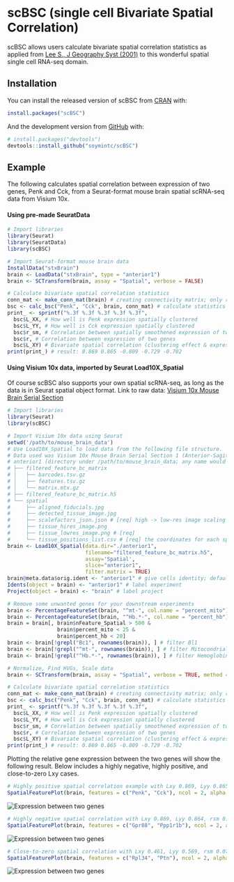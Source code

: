 
<!-- README.md is generated from README.Rmd. Please edit that file -->

# scBSC (single cell Bivariate Spatial Correlation)

<!-- badges: start -->
<!-- badges: end -->

scBSC allows users calculate bivariate spatial correlation statistics as
applied from [Lee S., J Geography Syst
(2001)](https://link.springer.com/article/10.1007/s101090100064) to this
wonderful spatial single cell RNA-seq domain.

## Installation

You can install the released version of scBSC from
[CRAN](https://CRAN.R-project.org) with:

``` r
install.packages("scBSC")
```

And the development version from [GitHub](https://github.com/) with:

``` r
# install.packages("devtools")
devtools::install_github("soymintc/scBSC")
```

## Example

The following calculates spatial correlation between expression of two
genes, Penk and Cck, from a Seurat-format mouse brain spatial scRNA-seq
data from Visium 10x.

#### Using pre-made SeuratData

``` r
# Import libraries
library(Seurat)
library(SeuratData)
library(scBSC)

# Import Seurat-format mouse brain data
InstallData("stxBrain")
brain <- LoadData("stxBrain", type = "anterior1")
brain <- SCTransform(brain, assay = "Spatial", verbose = FALSE)

# Calculate bivariate spatial correlation statistics
conn_mat <- make_conn_mat(brain) # creating connectivity matrix; only required once per dataset
bsc <- calc_bsc("Penk", "Cck", brain, conn_mat) # calculate statistics for any pair of genes in the data
print_ <- sprintf("%.3f %.3f %.3f %.3f %.3f",
  bsc$L_XX, # How well is Penk expression spatially clustered
  bsc$L_YY, # How well is Cck expression spatially clustered
  bsc$r_sm, # Correlation between spatially smoothened expression of two genes
  bsc$r, # Correlation between expression of two genes
  bsc$L_XY) # Bivariate spatial correlation (clustering effect & expression correlation)
print(print_) # result: 0.869 0.865 -0.809 -0.729 -0.702
```

#### Using Visium 10x data, imported by Seurat Load10X\_Spatial

Of course scBSC also supports your own spatial scRNA-seq, as long as the
data is in Seurat spatial object format. Link to raw data: [Visium 10x
Mouse Brain Serial
Section](https://support.10xgenomics.com/spatial-gene-expression/datasets/1.1.0/V1_Mouse_Brain_Sagittal_Anterior)

``` r
# Import libraries
library(Seurat)
library(scBSC)

# Import Visium 10x data using Seurat
setwd('/path/to/mouse_brain_data')
# Use Load10X_Spatial to load data from the following file structure.
# Data used was Visium 10x Mouse Brain Serial Section 1 (Anterior-Sagittal)
# anterior1 (directory under /path/to/mouse_brain_data; any name would suffice)
# ├── filtered_feature_bc_matrix
# │   ├── barcodes.tsv.gz
# │   ├── features.tsv.gz
# │   └── matrix.mtx.gz
# ├── filtered_feature_bc_matrix.h5
# └── spatial
#     ├── aligned_fiducials.jpg
#     ├── detected_tissue_image.jpg
#     ├── scalefactors_json.json # [req] high -> low-res image scaling info
#     ├── tissue_hires_image.png
#     ├── tissue_lowres_image.png # [req]
#     └── tissue_positions_list.csv # [req] the coordinates for each spot
brain <- Load10X_Spatial(data.dir="./anterior1",
                         filename="filtered_feature_bc_matrix.h5",
                         assay='Spatial',
                         slice="anterior1",
                         filter.matrix = TRUE)
brain@meta.data$orig.ident <- "anterior1" # give cells identity; default: SeuratProject
Idents(object = brain) <- "anterior1" # label experiment
Project(object = brain) <- "brain" # label project

# Remove some unwanted genes for your downstream experiments
brain <- PercentageFeatureSet(brain, "^mt-", col.name = "percent_mito")
brain <- PercentageFeatureSet(brain, "^Hb.*-", col.name = "percent_hb")
brain = brain[, brain$nFeature_Spatial > 500 &
                brain$percent_mito < 25 &
                brain$percent_hb < 20]
brain <- brain[!grepl("Bc1", rownames(brain)), ] # filter Bl1
brain <- brain[!grepl("^mt-", rownames(brain)), ] # filter Mitocondrial
brain <- brain[!grepl("^Hb.*-", rownames(brain)), ] # filter Hemoglobin gene (optional if Hb genes needed)

# Normalize, Find HVGs, Scale data
brain <- SCTransform(brain, assay = "Spatial", verbose = TRUE, method = "poisson")

# Calculate bivariate spatial correlation statistics
conn_mat <- make_conn_mat(brain) # creating connectivity matrix; only required once per dataset
bsc <- calc_bsc("Penk", "Cck", brain, conn_mat) # calculate statistics for any pair of genes in the data
print_ <- sprintf("%.3f %.3f %.3f %.3f %.3f",
  bsc$L_XX, # How well is Penk expression spatially clustered
  bsc$L_YY, # How well is Cck expression spatially clustered
  bsc$r_sm, # Correlation between spatially smoothened expression of two genes
  bsc$r, # Correlation between expression of two genes
  bsc$L_XY) # Bivariate spatial correlation (clustering effect & expression correlation)
print(print_) # result: 0.869 0.865 -0.809 -0.729 -0.702
```

Plotting the relative gene expression between the two genes will show
the following result. Below includes a highly negative, highly positive,
and close-to-zero Lxy cases.

``` r
# Highly positive spatial correlation example with Lxy 0.869, Lyy 0.865, rsm -0.809, r -0.729, Lxy -0.702
SpatialFeaturePlot(brain, features = c("Penk", "Cck"), ncol = 2, alpha = c(0.1, 1), max.cutoff = 5)
```

![Expression between two
genes](figures/Lxy_positive.png?raw=true "Highly positive spatial correlation")

``` r
# Highly negative spatial correlation with Lxy 0.869, Lyy 0.864, rsm 0.936, r 0.855, Lxy 0.813
SpatialFeaturePlot(brain, features = c("Gpr88", "Ppp1r1b"), ncol = 2, alpha = c(0.1, 1), max.cutoff = 5)
```

![Expression between two
genes](figures/Lxy_negative.png?raw=true "Highly negative spatial correlation")

``` r
# Close-to-zero spatial correlation with Lxy 0.461, Lyy 0.569, rsm 0.075, r 0.059, Lxy 0.038
SpatialFeaturePlot(brain, features = c("Rpl34", "Ptn"), ncol = 2, alpha = c(0.1, 1), max.cutoff = 5)
```

![Expression between two
genes](figures/Lxy_neutral.png?raw=true "Close-to-zero spatial correlation")

